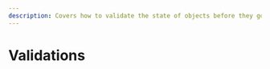 ```yaml
---
description: Covers how to validate the state of objects before they go into the database.
---
```


# Validations

